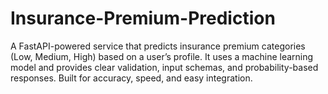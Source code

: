 # Insurance-Premium-Prediction

A FastAPI-powered service that predicts insurance premium categories (Low, Medium, High) based on a user’s profile. It uses a machine learning model and provides clear validation, input schemas, and probability-based responses. Built for accuracy, speed, and easy integration.
